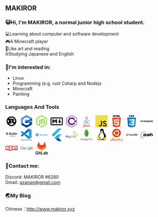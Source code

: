 ## MAKIROR

### 😺Hi, I'm MAKIROR, a normal junior high school student.
💻Learning about computer and software development    
🎮A Minecraft player    
🎨Like art and reading    
🌐Studying Japanese and English    


### 🤔I'm interested in:
- Linux
- Programming (e.g. rust Csharp and Nodejs 
- Minecraft
- Painting    

### Languages And Tools
<div>
 <img src="https://github.com/devicons/devicon/blob/master/icons/rust/rust-plain.svg"width="40" height="40"/>&nbsp;
 <img src="https://github.com/devicons/devicon/blob/master/icons/cplusplus/cplusplus-original.svg"width="40" height="40"/>&nbsp;
 <img src="https://github.com/devicons/devicon/blob/master/icons/nodejs/nodejs-original.svg"width="40" height="40"/>&nbsp;
 <img src="https://github.com/devicons/devicon/blob/master/icons/markdown/markdown-original.svg" width="40" height="40"/>&nbsp;
 <img src="https://github.com/devicons/devicon/blob/master/icons/csharp/csharp-line.svg" width="40" height="40"/>&nbsp;
 <img src="https://github.com/devicons/devicon/blob/master/icons/java/java-original-wordmark.svg" width="40" height="40"/>&nbsp;
 <img src="https://github.com/devicons/devicon/blob/master/icons/javascript/javascript-original.svg" width="40" height="40"/>&nbsp;
 <img src="https://github.com/devicons/devicon/blob/master/icons/html5/html5-original-wordmark.svg" width="40" height="40"/>&nbsp;
 <img src="https://github.com/devicons/devicon/blob/master/icons/css3/css3-original-wordmark.svg" width="40" height="40"/>&nbsp;
 <img src="https://github.com/devicons/devicon/blob/master/icons/haskell/haskell-original-wordmark.svg" width="40" height="40"/>&nbsp;
 <img src="https://github.com/devicons/devicon/blob/master/icons/kotlin/kotlin-original-wordmark.svg" width="40" height="40"/>&nbsp;
 <img src="https://github.com/devicons/devicon/blob/master/icons/vscode/vscode-original-wordmark.svg" width="40" height="40"/>&nbsp;
 <img src="https://github.com/devicons/devicon/blob/master/icons/xamarin/xamarin-original-wordmark.svg" width="40" height="40"/>&nbsp;
 <img src="https://github.com/devicons/devicon/blob/master/icons/flutter/flutter-original.svg" width="40" height="40"/>&nbsp;
 <img src="https://github.com/devicons/devicon/blob/master/icons/mysql/mysql-original-wordmark.svg" width="40" height="40"/>&nbsp;
 <img src="https://github.com/devicons/devicon/blob/master/icons/mongodb/mongodb-original-wordmark.svg" width="40" height="40"/>&nbsp;
 <img src="https://github.com/devicons/devicon/blob/master/icons/linux/linux-original.svg" width="40" height="40"/>&nbsp;
 <img src="https://github.com/devicons/devicon/blob/master/icons/ubuntu/ubuntu-plain-wordmark.svg" width="40" height="40"/>&nbsp;
 <img src="https://github.com/devicons/devicon/blob/master/icons/centos/centos-original-wordmark.svg" width="40" height="40"/>&nbsp;
 <img src="https://github.com/devicons/devicon/blob/master/icons/ssh/ssh-original-wordmark.svg" width="40" height="40"/>&nbsp;
 <img src="https://github.com/devicons/devicon/blob/master/icons/npm/npm-original-wordmark.svg" width="40" height="40"/>&nbsp;
 <img src="https://github.com/devicons/devicon/blob/master/icons/google/google-original-wordmark.svg" width="40" height="40"/>&nbsp;
 <img src="https://github.com/devicons/devicon/blob/master/icons/gitlab/gitlab-original-wordmark.svg" width="40" height="40"/>&nbsp;
</div>

### 📒Contact me:
Discord: MAKIROR #6280    
Gmail: gzanan@gmail.com    

### 🌏My Blog 
Chinese：http://www.makiror.xyz
